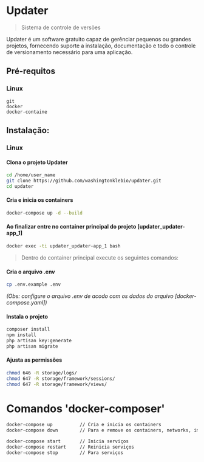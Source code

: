 # Updater
> Sistema de controle de versões

Updater é um software gratuito capaz de gerênciar pequenos ou grandes projetos, fornecendo 
suporte a instalação, documentação e todo o controle de versionamento necessário para uma 
aplicação.

## Pré-requitos

### Linux

```
git
docker
docker-containe
```

## Instalação:

### Linux

#### Clona o projeto Updater
```sh
cd /home/user_name
git clone https://github.com/washingtonklebio/updater.git
cd updater
```

#### Cria e inicia os containers
```sh
docker-compose up -d --build
```

#### Ao finalizar entre no container principal do projeto [updater_updater-app_1]
```sh
docker exec -ti updater_updater-app_1 bash
```

> Dentro do container principal execute os seguintes comandos:

#### Cria o arquivo .env
```sh
cp .env.example .env
```
_(Obs: configure o arquivo .env de acodo com os dados do arquivo [docker-compose.yaml])_

#### Instala o projeto
```sh
composer install
npm install
php artisan key:generate
php artisan migrate
```

#### Ajusta as permissões
```sh
chmod 646 -R storage/logs/
chmod 647 -R storage/framework/sessions/
chmod 647 -R storage/framework/views/
```

# Comandos 'docker-composer'
```sh
docker-compose up          // Cria e inicia os containers
docker-compose down        // Para e remove os containers, networks, images, e volumes

docker-compose start       // Inicia serviços
docker-compose restart     // Reinicia serviços
docker-compose stop        // Para serviços
```
